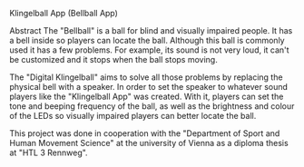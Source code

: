 Klingelball App (Bellball App)

Abstract
The "Bellball" is a ball for blind and visually impaired people. It has a bell inside so players can locate the ball. 
Although this ball is commonly used it has a few problems. For example, its sound is not very loud, it can't be customized and it stops when the ball stops moving. 

The "Digital Klingelball" aims to solve all those problems by replacing the physical bell with a speaker. In order to set the speaker to whatever sound players like the "Klingelball App" was created.
With it, players can set the tone and beeping frequency of the ball, as well as the brightness and colour of the LEDs so visually impaired players can better locate the ball. 

This project was done in cooperation with the "Department of Sport and Human Movement Science" at the university of Vienna as a diploma thesis at "HTL 3 Rennweg".
